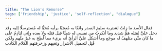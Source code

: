 ```yaml
---
title: "The Lion's Remorse"
tags: ['friendship', 'justice', 'self-reflection', "dialogue"]
---
```


 فقال الأسد ما زلتُ لشتربة سليمَ الصدر واثقًا به مُعجبًا برأيه مُحبًّا له مُسترسلًا إليه وقد دخل عليَّ لقتله همٌّ شديد وما أنكرتُ من نفسي له شيئًا قبل قتله ولا بعده وإني لنادِمٌ على ما كان منِّي متلهفٌ له موجَع وما أشكل عليَّ الرأيُ أنه بريء مما لُطِخ به غيرُ متَّهم ولكن قُتِل لتحميل الأشرار وبَغيهم وزخرفتهم الكلام الكاذب

